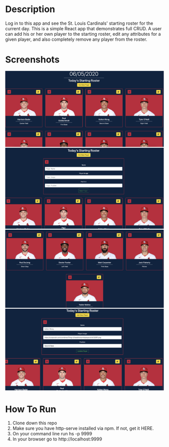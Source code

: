 # Description
Log in to this app and see the St. Louis Cardinals' starting roster for the current day.  This is a simple React app that demonstrates full CRUD.  A user can add his or her own player to the starting roster, edit any attributes for a given player, and also completely remove any player from the roster.

# Screenshots
![Sports Roster 1](screenshots/sports-roster1.png)
![Sports Roster 2](screenshots/sports-roster2.png)
![Sports Roster 3](screenshots/sports-roster3.png)
![Sports Roster 4](screenshots/sports-roster4.png)
# How To Run
1. Clone down this repo
2. Make sure you have http-serve installed via npm. If not, get it HERE.
3. On your command line run hs -p 9999
4. In your browser go to http://localhost:9999